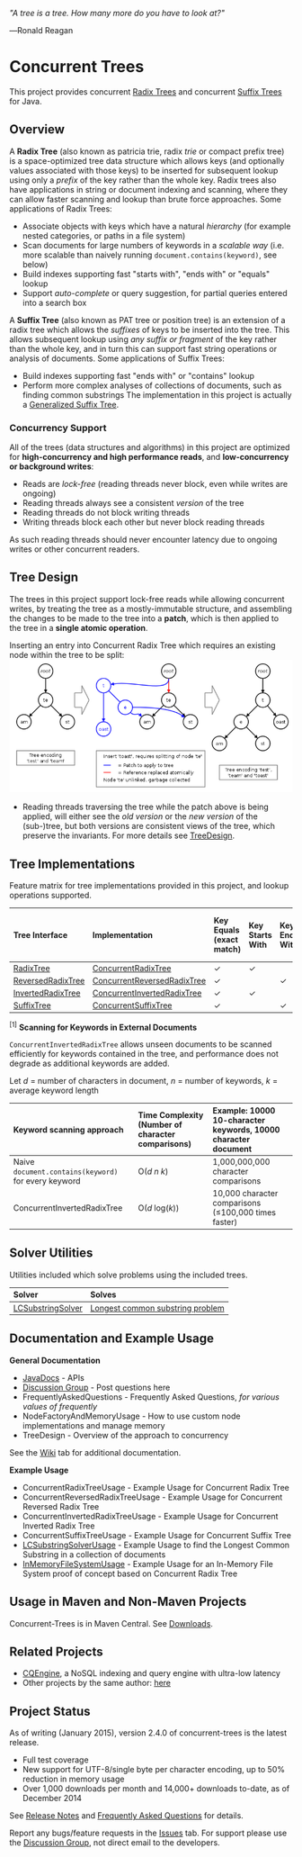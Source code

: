 _"A tree is a tree. How many more do you have to look at?"_

―Ronald Reagan

# Concurrent Trees #

This project provides concurrent [Radix Trees](http://en.wikipedia.org/wiki/Radix_tree) and concurrent [Suffix Trees](http://en.wikipedia.org/wiki/Suffix_tree) for Java.



## Overview ##
A **Radix Tree** (also known as patricia trie, radix _trie_ or compact prefix tree) is a space-optimized tree data structure which allows keys (and optionally values associated with those keys) to be inserted for subsequent lookup using only a _prefix_ of the key rather than the whole key. Radix trees also have applications in string or document indexing and scanning, where they can allow faster scanning and lookup than brute force approaches. Some applications of Radix Trees:
  * Associate objects with keys which have a natural _hierarchy_ (for example nested categories, or paths in a file system)
  * Scan documents for large numbers of keywords in a _scalable way_ (i.e. more scalable than naively running `document.contains(keyword)`, see below)
  * Build indexes supporting fast "starts with", "ends with" or "equals" lookup
  * Support _auto-complete_ or query suggestion, for partial queries entered into a search box

A **Suffix Tree** (also known as PAT tree or position tree) is an extension of a radix tree which allows the _suffixes_ of keys to be inserted into the tree. This allows subsequent lookup using _any suffix or fragment_ of the key rather than the whole key, and in turn this can support fast string operations or analysis of documents. Some applications of Suffix Trees:
  * Build indexes supporting fast "ends with" or "contains" lookup
  * Perform more complex analyses of collections of documents, such as finding common substrings
The implementation in this project is actually a [Generalized Suffix Tree](http://en.wikipedia.org/wiki/Generalized_suffix_tree).

### Concurrency Support ###
All of the trees (data structures and algorithms) in this project are optimized for **high-concurrency and high performance reads**, and **low-concurrency or background writes**:
  * Reads are _lock-free_ (reading threads never block, even while writes are ongoing)
  * Reading threads always see a consistent _version_ of the tree
  * Reading threads do not block writing threads
  * Writing threads block each other but never block reading threads

As such reading threads should never encounter latency due to ongoing writes or other concurrent readers.

## Tree Design ##

The trees in this project support lock-free reads while allowing concurrent writes, by treating the tree as a mostly-immutable structure, and assembling the changes to be made to the tree into a **patch**, which is then applied to the tree in a **single atomic operation**.

Inserting an entry into Concurrent Radix Tree which requires an existing node within the tree to be split:
![tree-apply-patch.png](documentation/images/tree-apply-patch.png)

  * Reading threads traversing the tree while the patch above is being applied, will either see the _old version_ or the _new version_ of the (sub-)tree, but both versions are consistent views of the tree, which preserve the invariants. For more details see [TreeDesign](documentation/TreeDesign.md).

## Tree Implementations ##
Feature matrix for tree implementations provided in this project, and lookup operations supported.

| **Tree Interface** | **Implementation** | **Key Equals (exact match)** | **Key Starts With** | **Key Ends With** | **Key Contains** | **Find Keywords In External Documents** <sup>[1]</sup> |
|:-------------------|:-------------------|:-----------------------------|:--------------------|:------------------|:-----------------|:-------------------------------------------------------|
|[RadixTree](http://concurrent-trees.googlecode.com/svn/concurrent-trees/javadoc/apidocs/com/googlecode/concurrenttrees/radix/RadixTree.html)|[ConcurrentRadixTree](http://concurrent-trees.googlecode.com/svn/concurrent-trees/javadoc/apidocs/com/googlecode/concurrenttrees/radix/ConcurrentRadixTree.html)|✓                             |✓                    |                   |                  |                                                        |
|[ReversedRadixTree](http://concurrent-trees.googlecode.com/svn/concurrent-trees/javadoc/apidocs/com/googlecode/concurrenttrees/radixreversed/ReversedRadixTree.html)|[ConcurrentReversedRadixTree](http://concurrent-trees.googlecode.com/svn/concurrent-trees/javadoc/apidocs/com/googlecode/concurrenttrees/radixreversed/ConcurrentReversedRadixTree.html)|✓                             |                     |✓                  |                  |                                                        |
|[InvertedRadixTree](http://concurrent-trees.googlecode.com/svn/concurrent-trees/javadoc/apidocs/com/googlecode/concurrenttrees/radixinverted/InvertedRadixTree.html)|[ConcurrentInvertedRadixTree](http://concurrent-trees.googlecode.com/svn/concurrent-trees/javadoc/apidocs/com/googlecode/concurrenttrees/radixinverted/ConcurrentInvertedRadixTree.html)|✓                             |✓                    |                   |                  |✓                                                       |
|[SuffixTree](http://concurrent-trees.googlecode.com/svn/concurrent-trees/javadoc/apidocs/com/googlecode/concurrenttrees/suffix/SuffixTree.html)|[ConcurrentSuffixTree](http://concurrent-trees.googlecode.com/svn/concurrent-trees/javadoc/apidocs/com/googlecode/concurrenttrees/suffix/ConcurrentSuffixTree.html)|✓                             |                     |✓                  |✓                 |                                                        |

<sup>[1]</sup> **Scanning for Keywords in External Documents**

`ConcurrentInvertedRadixTree` allows unseen documents to be scanned efficiently for keywords contained in the tree, and performance does not degrade as additional keywords are added.

Let _d_ = number of characters in document, _n_ = number of keywords, _k_ = average keyword length

| **Keyword scanning approach** | **Time Complexity (Number of character comparisons)** | **Example: 10000 10-character keywords, 10000 character document**|
|:------------------------------|:------------------------------------------------------|:------------------------------------------------------------------|
| Naive `document.contains(keyword)` for every keyword | O(_d_ _n_ _k_)                                        | 1,000,000,000 character comparisons |
| ConcurrentInvertedRadixTree   | O(_d_ log(_k_))                                       | 10,000 character comparisons (≤100,000 times faster) |

## Solver Utilities ##

Utilities included which solve problems using the included trees.

| **Solver** | **Solves** |
|:-----------|:-----------|
|[LCSubstringSolver](http://concurrent-trees.googlecode.com/svn/concurrent-trees/javadoc/apidocs/com/googlecode/concurrenttrees/solver/LCSubstringSolver.html)|[Longest common substring problem](http://en.wikipedia.org/wiki/Longest_common_substring_problem)|

## Documentation and Example Usage ##

**General Documentation**

  * [JavaDocs](http://concurrent-trees.googlecode.com/svn/concurrent-trees/javadoc/apidocs/index.html) - APIs
  * [Discussion Group](http://groups.google.com/group/concurrent-trees-discuss) - Post questions here
  * FrequentlyAskedQuestions - Frequently Asked Questions, _for various values of frequently_
  * NodeFactoryAndMemoryUsage - How to use custom node implementations and manage memory
  * TreeDesign - Overview of the approach to concurrency

See the [Wiki](http://code.google.com/p/concurrent-trees/w/list) tab for additional documentation.

**Example Usage**

  * ConcurrentRadixTreeUsage - Example Usage for Concurrent Radix Tree
  * ConcurrentReversedRadixTreeUsage - Example Usage for Concurrent Reversed Radix Tree
  * ConcurrentInvertedRadixTreeUsage - Example Usage for Concurrent Inverted Radix Tree
  * ConcurrentSuffixTreeUsage - Example Usage for Concurrent Suffix Tree
  * [LCSubstringSolverUsage](documentation/LCSubstringSolverUsage.md) - Example Usage to find the Longest Common Substring in a collection of documents
  * [InMemoryFileSystemUsage](documentation/InMemoryFileSystemUsage.md) - Example Usage for an In-Memory File System proof of concept based on Concurrent Radix Tree

## Usage in Maven and Non-Maven Projects ##

Concurrent-Trees is in Maven Central. See [Downloads](documentation/Downloads.md).

## Related Projects ##

  * [CQEngine](http://code.google.com/p/cqengine/), a NoSQL indexing and query engine with ultra-low latency
  * Other projects by the same author: [here](http://code.google.com/u/101193024487469590176/)


## Project Status ##

As of writing (January 2015), version 2.4.0 of concurrent-trees is the latest release.
  * Full test coverage
  * New support for UTF-8/single byte per character encoding, up to 50% reduction in memory usage
  * Over 1,000 downloads per month and 14,000+ downloads to-date, as of December 2014

See [Release Notes](documentation/ReleaseNotes.md) and [Frequently Asked Questions](documentation/FrequentlyAskedQuestions.md) for details.

Report any bugs/feature requests in the [Issues](https://code.google.com/p/concurrent-trees/issues/list) tab.
For support please use the [Discussion Group](http://groups.google.com/forum/?fromgroups#!forum/concurrent-trees-discuss), not direct email to the developers.